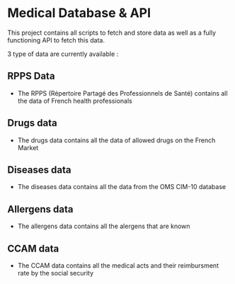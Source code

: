 # Medical Database & API

This project contains all scripts to fetch and store data as well as a fully functioning API to fetch this data.

3 type of data are currently available :

## RPPS Data
- The RPPS (Répertoire Partagé des Professionnels de Santé) contains all the data of French health professionals 

## Drugs data
- The drugs data contains all the data of allowed drugs on the French Market

## Diseases data
- The diseases data contains all the data from the OMS CIM-10 database

## Allergens data
- The allergens data contains all the alergens that are known

## CCAM data
- The CCAM data contains all the medical acts and their reimbursment rate by the social security
